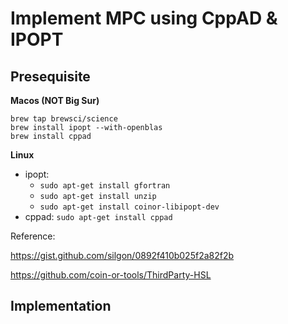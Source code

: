 # Implement MPC using CppAD & IPOPT

## Presequisite

**Macos (NOT Big Sur)**
```
brew tap brewsci/science
brew install ipopt --with-openblas
brew install cppad
```

**Linux**
- ipopt:
    * ```sudo apt-get install gfortran```
    * ```sudo apt-get install unzip```
    * ```sudo apt-get install coinor-libipopt-dev```
- cppad: ```sudo apt-get install cppad```


Reference:

https://gist.github.com/silgon/0892f410b025f2a82f2b

https://github.com/coin-or-tools/ThirdParty-HSL


## Implementation

